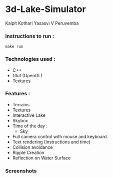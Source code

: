 # 3d-Lake-Simulator
Kalpit Kothari
Yasasvi V Peruvemba
### Instructions to run :

```shell
make run
```

### Technologies used :

* C++
* Glut (OpenGL)
* Textures

### Features :

* Terrains
* Textures
* Interactive Lake
* Skybox
* Time of the day :
  * Sky
* Full camera control with mouse and keyboard.
* Text rendering (Instructions and time)
* Collision avoidance
* Ripple Creation
* Reflection on Water Surface

### Screenshots

